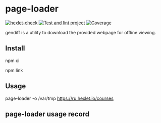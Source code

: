 # page-loader

[![hexlet-check](https://github.com/irinata/fullstack-javascript-project-4/actions/workflows/hexlet-check.yml/badge.svg)](https://github.com/irinata/fullstack-javascript-project-4/actions/workflows/hexlet-check.yml)
[![Test and lint project](https://github.com/irinata/fullstack-javascript-project-4/actions/workflows/main-test.yml/badge.svg)](https://github.com/irinata/fullstack-javascript-project-4/actions/workflows/main-test.yml)
[![Coverage](https://sonarcloud.io/api/project_badges/measure?project=irinata_fullstack-javascript-project-4&metric=coverage)](https://sonarcloud.io/summary/new_code?id=irinata_fullstack-javascript-project-4)


gendiff is a utility to download the provided webpage for offline viewing.

## Install

npm ci

npm link

## Usage

page-loader -o /var/tmp https://ru.hexlet.io/courses

## page-loader usage record

